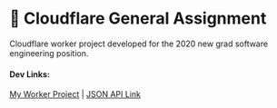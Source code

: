 # 👷 Cloudflare General Assignment 

Cloudflare worker project developed for the 2020 new grad software engineering position.

#### Dev Links:

[My Worker Project](https://my-worker.alejandrodepaz.workers.dev/) 
| [JSON API Link](https://my-worker.alejandrodepaz.workers.dev/links)

